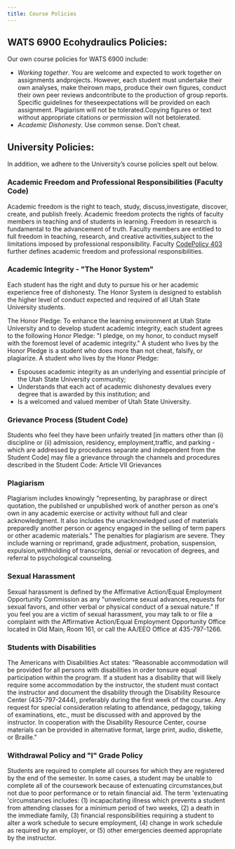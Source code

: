 ```yaml
---
title: Course Policies 
---
```


## WATS 6900 Ecohydraulics Policies:

Our own course policies for WATS 6900 include:

* *Working together*. You are welcome and expected to work together on assignments andprojects. However, each student must undertake their own analyses, make theirown maps, produce their own figures, conduct their own peer reviews andcontribute to the production of group reports. Specific guidelines for theseexpectations will be provided on each assignment. Plagiarism will not be tolerated.Copying figures or text without appropriate citations or permission will not betolerated.
* *Academic Dishonesty*. Use common sense. Don’t cheat.

## University Policies:

In addition, we adhere to the University’s course policies spelt out below.

### Academic Freedom and Professional Responsibilities (Faculty Code)

Academic freedom is the right to teach, study, discuss,investigate, discover, create, and publish freely. Academic freedom protects the rights of faculty members in teaching and of students in learning. Freedom in research is fundamental to the advancement of truth. Faculty members are entitled to full freedom in teaching, research, and creative activities,subject to the limitations imposed by professional responsibility. Faculty [CodePolicy 403](https://www.usu.edu/policies/403/) further defines academic freedom and professional responsibilities.

 

### Academic Integrity - "The Honor System"

Each student has the right and duty to pursue his or her academic experience free of dishonesty. The Honor System is designed to establish the higher level of conduct expected and required of all Utah State University students.

The Honor Pledge: To enhance the learning environment at Utah State University and to develop student academic integrity, each student agrees to the following Honor Pledge: "I pledge, on my honor, to conduct myself with the foremost level of academic integrity." A student who lives by the Honor Pledge is a student who does more than not cheat, falsify, or plagiarize. A student who lives by the Honor Pledge:

* Espouses academic integrity as an underlying and essential principle of the Utah State University community;
* Understands that each act of academic dishonesty devalues every degree that is awarded by this institution; and
* Is a welcomed and valued member of Utah State University.

### Grievance Process (Student Code)

Students who feel they have been unfairly treated [in matters other than (i) discipline or (ii) admission, residency, employment,traffic, and parking - which are addressed by procedures separate and independent from the Student Code] may file a grievance through the channels and procedures described in the Student Code: Article VII Grievances

### Plagiarism

Plagiarism includes knowingly "representing, by paraphrase or direct quotation, the published or unpublished work of another person as one's own in any academic exercise or activity without full and clear acknowledgment. It also includes the unacknowledged used of materials preparedly another person or agency engaged in the selling of term papers or other academic materials." The penalties for plagiarism are severe. They include warning or reprimand, grade adjustment, probation, suspension, expulsion,withholding of transcripts, denial or revocation of degrees, and referral to psychological counseling.

### Sexual Harassment

Sexual harassment is defined by the Affirmative Action/Equal Employment Opportunity Commission as any "unwelcome sexual advances,requests for sexual favors, and other verbal or physical conduct of a sexual nature." If you feel you are a victim of sexual harassment, you may talk to or file a complaint with the Affirmative Action/Equal Employment Opportunity Office located in Old Main, Room 161, or call the AA/EEO Office at 435-797-1266.

### Students with Disabilities

The Americans with Disabilities Act states: "Reasonable accommodation will be provided for all persons with disabilities in order tonsure equal participation within the program. If a student has a disability that will likely require some accommodation by the instructor, the student must contact the instructor and document the disability through the Disability Resource Center (435-797-2444), preferably during the first week of the course. Any request for special consideration relating to attendance, pedagogy, taking of examinations, etc., must be discussed with and approved by the instructor. In cooperation with the Disability Resource Center, course materials can be provided in alternative format, large print, audio, diskette, or Braille."

### Withdrawal Policy and "I" Grade Policy

Students are required to complete all courses for which they are registered by the end of the semester. In some cases, a student may be unable to complete all of the coursework because of extenuating circumstances,but not due to poor performance or to retain financial aid. The term 'extenuating 'circumstances includes: (1) incapacitating illness which prevents a student from attending classes for a minimum period of two weeks, (2) a death in the immediate family, (3) financial responsibilities requiring a student to alter a work schedule to secure employment, (4) change in work schedule as required by an employer, or (5) other emergencies deemed appropriate by the instructor.